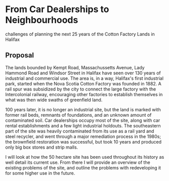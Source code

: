 # From Car Dealerships to Neighbourhoods 

challenges of planning the next 25 years of the Cotton Factory Lands in Halifax

## Proposal

The lands bounded by Kempt Road, Massachussetts Avenue, Lady Hammond Road and Windsor Street in Halifax have seen over 130 years of industrial and commercial use. The area is, in a way, Halifax's first industrial park, started when the Nova Scotia Cotton Factory was founded in 1882. A rail spur was subsidized by the city to connect the large factory with the Intercolonial railway, encouraging other factories to establish themselves in what was then wide swaths of greenfield land.

100 years later, it is no longer an industrial site, but the land is marked with former rail beds, remnants of foundations, and an unknown amount of contaminated soil. Car dealerships occupy most of the site, along with car rental establishments and a few light industrial holdouts. The southeastern part of the site was heavily contaminated from its use as a rail yard and steel recycler, and went through a major remediation process in the 1980s; the brownfield restoration was successful, but took 10 years and produced only big box stores and strip malls. 

I will look at how the 50 hectare site has been used throughout its history as well detail its current use. From there I will provide an overview of the existing problems of the site, and outline the problems with redeveloping it for some higher use in the future. 

